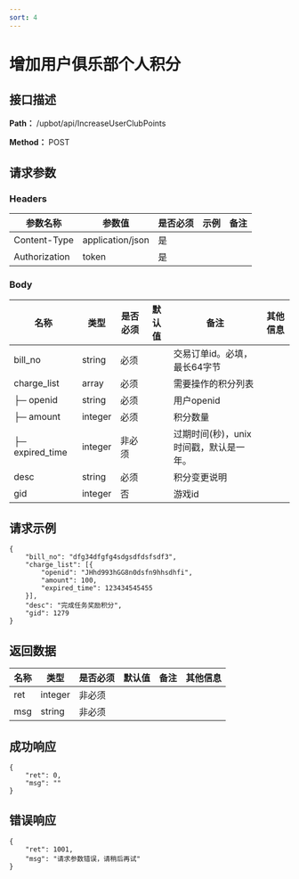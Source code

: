 ```yaml
---
sort: 4
---
```


# 增加用户俱乐部个人积分

## 接口描述

**Path：** /upbot/api/IncreaseUserClubPoints

**Method：** POST


## 请求参数

### Headers

| 参数名称          | 参数值              | 是否必须 | 示例 | 备注 |
|---------------|------------------|------|----|----|
| Content-Type  | application/json | 是    |    |    |
| Authorization | token            | 是    |    |    |

### Body

| 名称                   | 类型         | 是否必须 | 默认值 | 备注                        | 其他信息                                         |
|----------------------|------------|------|-----|---------------------------|----------------------------------------------|
| bill_no                  | string    | 必须   |     | 交易订单id。必填，最长64字节                    |                                              |
| charge_list                  | array    | 必须   |     | 需要操作的积分列表                    |                                              |
| ├─ openid | string  | 必须  |     |   用户openid |               |
| ├─ amount | integer  | 必须  |     |   积分数量 |               |
| ├─ expired_time | integer  | 非必须  |     |   过期时间(秒)，unix时间戳，默认是一年。 |               |
| desc                  | string    | 必须   |     | 积分变更说明                    |                                              |
| gid                  | integer    | 否   |     | 游戏id                    |                                              |

## 请求示例
```
{
    "bill_no": "dfg34dfgfg4sdgsdfdsfsdf3",
    "charge_list": [{
        "openid": "JHhd993hGG8n0dsfn9hhsdhfi",
        "amount": 100,
        "expired_time": 123434545455
    }],
    "desc": "完成任务奖励积分",
    "gid": 1279
}
```

## 返回数据

| 名称  | 类型      | 是否必须 | 默认值 | 备注 | 其他信息          |
|-----|---------|------|-----|----|---------------|
| ret | integer | 非必须  |     |    |  |
| msg | string  | 非必须  |     |    |               |


## 成功响应
```
{
    "ret": 0,
    "msg": ""
}
```

## 错误响应
```
{
	"ret": 1001,
	"msg": "请求参数错误，请稍后再试"
}
``` 

